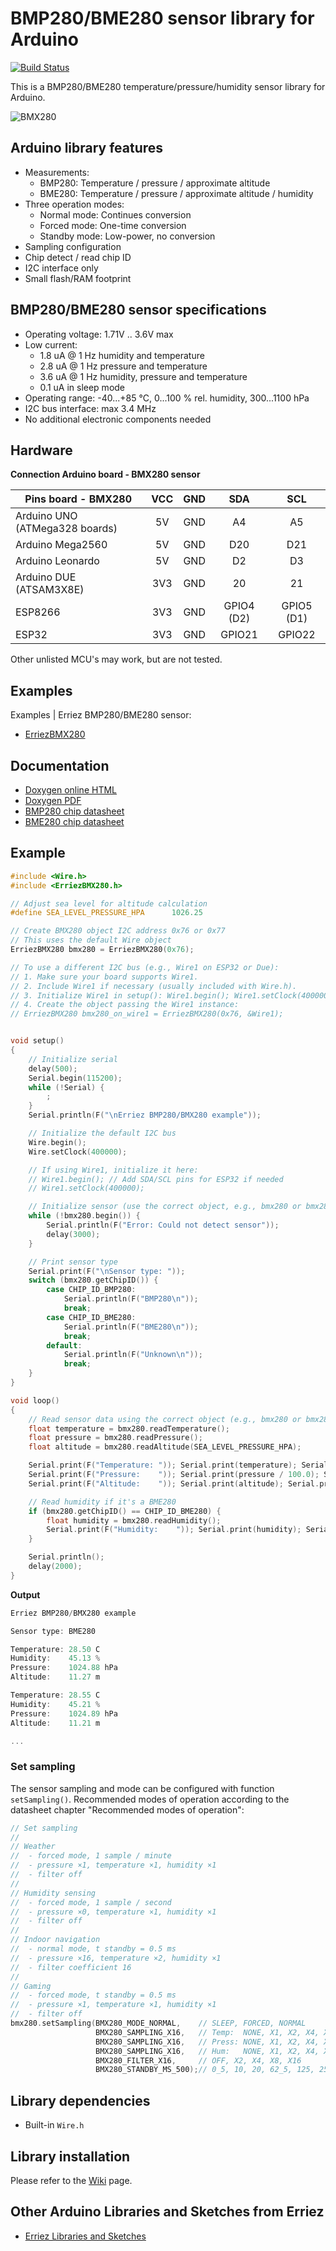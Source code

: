 # BMP280/BME280 sensor library for Arduino

[![Build Status](https://travis-ci.org/Erriez/ErriezBMX280.svg?branch=master)](https://travis-ci.org/Erriez/ErriezBMX280)

This is a BMP280/BME280 temperature/pressure/humidity sensor library for Arduino.

![BMX280](https://raw.githubusercontent.com/Erriez/ErriezBMX280/master/extras/BMX280.png)


## Arduino library features

- Measurements:
    - BMP280: Temperature / pressure / approximate altitude
    - BME280: Temperature / pressure / approximate altitude / humidity
- Three operation modes:
  - Normal mode: Continues conversion
  - Forced mode: One-time conversion
  - Standby mode: Low-power, no conversion
- Sampling configuration
- Chip detect / read chip ID
- I2C interface only
- Small flash/RAM footprint


## BMP280/BME280 sensor specifications

- Operating voltage: 1.71V .. 3.6V max
- Low current:
    - 1.8 uA @ 1 Hz humidity and temperature
    - 2.8 uA @ 1 Hz pressure and temperature
    - 3.6 uA @ 1 Hz humidity, pressure and temperature
    - 0.1 uA in sleep mode
- Operating range: -40...+85 °C, 0...100 % rel. humidity, 300...1100 hPa
- I2C bus interface: max 3.4 MHz
- No additional electronic components needed


## Hardware

**Connection Arduino board - BMX280 sensor**

| Pins board - BMX280            | VCC  | GND  |    SDA     |    SCL     |
| ------------------------------ | :--: | :--: | :--------: | :--------: |
| Arduino UNO (ATMega328 boards) |  5V  | GND  |     A4     |     A5     |
| Arduino Mega2560               |  5V  | GND  |    D20     |    D21     |
| Arduino Leonardo               |  5V  | GND  |     D2     |     D3     |
| Arduino DUE (ATSAM3X8E)        | 3V3  | GND  |     20     |     21     |
| ESP8266                        | 3V3  | GND  | GPIO4 (D2) | GPIO5 (D1) |
| ESP32                          | 3V3  | GND  |   GPIO21   |   GPIO22   |

Other unlisted MCU's may work, but are not tested.


## Examples

Examples | Erriez BMP280/BME280 sensor:

* [ErriezBMX280](https://github.com/Erriez/ErriezBMX280/blob/master/examples/ErriezBMX280/ErriezBMX280.ino)


## Documentation

- [Doxygen online HTML](https://erriez.github.io/ErriezBMX280)
- [Doxygen PDF](https://github.com/Erriez/ErriezBMX280/raw/master/ErriezBMX280.pdf)
- [BMP280 chip datasheet](https://github.com/Erriez/ErriezBMX280/blob/master/extras/BMP280_datasheet.pdf)
- [BME280 chip datasheet](https://github.com/Erriez/ErriezBMX280/blob/master/extras/BME280_datasheet.pdf)


## Example

```c++
#include <Wire.h>
#include <ErriezBMX280.h>

// Adjust sea level for altitude calculation
#define SEA_LEVEL_PRESSURE_HPA      1026.25

// Create BMX280 object I2C address 0x76 or 0x77
// This uses the default Wire object
ErriezBMX280 bmx280 = ErriezBMX280(0x76);

// To use a different I2C bus (e.g., Wire1 on ESP32 or Due):
// 1. Make sure your board supports Wire1.
// 2. Include Wire1 if necessary (usually included with Wire.h).
// 3. Initialize Wire1 in setup(): Wire1.begin(); Wire1.setClock(400000);
// 4. Create the object passing the Wire1 instance:
// ErriezBMX280 bmx280_on_wire1 = ErriezBMX280(0x76, &Wire1);


void setup()
{
    // Initialize serial
    delay(500);
    Serial.begin(115200);
    while (!Serial) {
        ;
    }
    Serial.println(F("\nErriez BMP280/BMX280 example"));

    // Initialize the default I2C bus
    Wire.begin();
    Wire.setClock(400000);

    // If using Wire1, initialize it here:
    // Wire1.begin(); // Add SDA/SCL pins for ESP32 if needed
    // Wire1.setClock(400000);

    // Initialize sensor (use the correct object, e.g., bmx280 or bmx280_on_wire1)
    while (!bmx280.begin()) {
        Serial.println(F("Error: Could not detect sensor"));
        delay(3000);
    }

    // Print sensor type
    Serial.print(F("\nSensor type: "));
    switch (bmx280.getChipID()) {
        case CHIP_ID_BMP280:
            Serial.println(F("BMP280\n"));
            break;
        case CHIP_ID_BME280:
            Serial.println(F("BME280\n"));
            break;
        default:
            Serial.println(F("Unknown\n"));
            break;
    }
}

void loop()
{
    // Read sensor data using the correct object (e.g., bmx280 or bmx280_on_wire1)
    float temperature = bmx280.readTemperature();
    float pressure = bmx280.readPressure();
    float altitude = bmx280.readAltitude(SEA_LEVEL_PRESSURE_HPA);

    Serial.print(F("Temperature: ")); Serial.print(temperature); Serial.println(F(" *C"));
    Serial.print(F("Pressure:    ")); Serial.print(pressure / 100.0); Serial.println(F(" hPa"));
    Serial.print(F("Altitude:    ")); Serial.print(altitude); Serial.println(F(" m"));

    // Read humidity if it's a BME280
    if (bmx280.getChipID() == CHIP_ID_BME280) {
        float humidity = bmx280.readHumidity();
        Serial.print(F("Humidity:    ")); Serial.print(humidity); Serial.println(F(" %RH"));
    }

    Serial.println();
    delay(2000);
}
```
**Output**
```c++
Erriez BMP280/BMX280 example

Sensor type: BME280

Temperature: 28.50 C
Humidity:    45.13 %
Pressure:    1024.88 hPa
Altitude:    11.27 m

Temperature: 28.55 C
Humidity:    45.21 %
Pressure:    1024.89 hPa
Altitude:    11.21 m

...
```

### Set sampling

The sensor sampling and mode can be configured with function `setSampling()`. Recommended modes of
operation according to the datasheet chapter "Recommended modes of operation":

```c++
// Set sampling
//
// Weather
//  - forced mode, 1 sample / minute
//  - pressure ×1, temperature ×1, humidity ×1
//  - filter off
//
// Humidity sensing
//  - forced mode, 1 sample / second
//  - pressure ×0, temperature ×1, humidity ×1
//  - filter off
//
// Indoor navigation
//  - normal mode, t standby = 0.5 ms
//  - pressure ×16, temperature ×2, humidity ×1
//  - filter coefficient 16
//
// Gaming
//  - forced mode, t standby = 0.5 ms
//  - pressure ×1, temperature ×1, humidity ×1
//  - filter off
bmx280.setSampling(BMX280_MODE_NORMAL,    // SLEEP, FORCED, NORMAL
                   BMX280_SAMPLING_X16,   // Temp:  NONE, X1, X2, X4, X8, X16
                   BMX280_SAMPLING_X16,   // Press: NONE, X1, X2, X4, X8, X16
                   BMX280_SAMPLING_X16,   // Hum:   NONE, X1, X2, X4, X8, X16 (BME280)
                   BMX280_FILTER_X16,     // OFF, X2, X4, X8, X16
                   BMX280_STANDBY_MS_500);// 0_5, 10, 20, 62_5, 125, 250, 500, 1000
 ```

## Library dependencies

- Built-in ```Wire.h```


## Library installation

Please refer to the [Wiki](https://github.com/Erriez/ErriezArduinoLibrariesAndSketches/wiki) page.


## Other Arduino Libraries and Sketches from Erriez

* [Erriez Libraries and Sketches](https://github.com/Erriez/ErriezArduinoLibrariesAndSketches)

